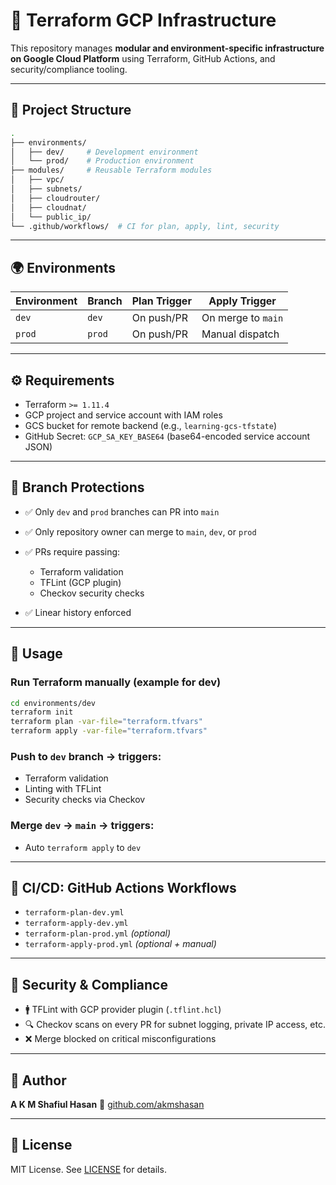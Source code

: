 # 🚀 Terraform GCP Infrastructure

This repository manages **modular and environment-specific infrastructure on Google Cloud Platform** using Terraform, GitHub Actions, and security/compliance tooling.

---

## 📁 Project Structure

```bash
.
├── environments/
│   ├── dev/     # Development environment
│   └── prod/    # Production environment
├── modules/     # Reusable Terraform modules
│   ├── vpc/
│   ├── subnets/
│   ├── cloudrouter/
│   ├── cloudnat/
│   └── public_ip/
└── .github/workflows/  # CI for plan, apply, lint, security
```

---

## 🌍 Environments

| Environment | Branch | Plan Trigger | Apply Trigger      |
| ----------- | ------ | ------------ | ------------------ |
| `dev`       | `dev`  | On push/PR   | On merge to `main` |
| `prod`      | `prod` | On push/PR   | Manual dispatch    |

---

## ⚙️ Requirements

* Terraform `>= 1.11.4`
* GCP project and service account with IAM roles
* GCS bucket for remote backend (e.g., `learning-gcs-tfstate`)
* GitHub Secret: `GCP_SA_KEY_BASE64` (base64-encoded service account JSON)

---

## 🔐 Branch Protections

* ✅ Only `dev` and `prod` branches can PR into `main`
* ✅ Only repository owner can merge to `main`, `dev`, or `prod`
* ✅ PRs require passing:

  * Terraform validation
  * TFLint (GCP plugin)
  * Checkov security checks
* ✅ Linear history enforced

---

## 🚀 Usage

### Run Terraform manually (example for dev)

```bash
cd environments/dev
terraform init
terraform plan -var-file="terraform.tfvars"
terraform apply -var-file="terraform.tfvars"
```

### Push to `dev` branch → triggers:

* Terraform validation
* Linting with TFLint
* Security checks via Checkov

### Merge `dev` → `main` → triggers:

* Auto `terraform apply` to `dev`

---

## 🥪 CI/CD: GitHub Actions Workflows

* `terraform-plan-dev.yml`
* `terraform-apply-dev.yml`
* `terraform-plan-prod.yml` *(optional)*
* `terraform-apply-prod.yml` *(optional + manual)*

---

## 🔐 Security & Compliance

* 🚹 TFLint with GCP provider plugin (`.tflint.hcl`)
* 🔍 Checkov scans on every PR for subnet logging, private IP access, etc.
* ❌ Merge blocked on critical misconfigurations

---

## 👤 Author

**A K M Shafiul Hasan**
🔗 [github.com/akmshasan](https://github.com/akmshasan)

---

## 📜 License

MIT License. See [LICENSE](LICENSE) for details.
